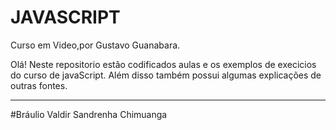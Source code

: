 # JAVASCRIPT
Curso em Video,por Gustavo Guanabara.

Olá! Neste repositorio estão codificados aulas e os exemplos de execicios do curso de javaScript. Além disso também possui algumas explicações de outras fontes.

---
#Bráulio Valdir Sandrenha Chimuanga
